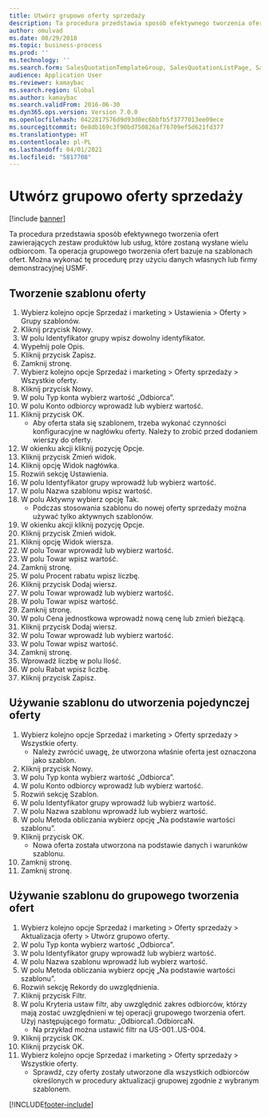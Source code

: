 ```yaml
---
title: Utwórz grupowo oferty sprzedaży
description: Ta procedura przedstawia sposób efektywnego tworzenia ofert zawierających zestaw produktów lub usług, które zostaną wysłane wielu odbiorcom.
author: omulvad
ms.date: 08/29/2018
ms.topic: business-process
ms.prod: ''
ms.technology: ''
ms.search.form: SalesQuotationTemplateGroup, SalesQuotationListPage, SalesCreateQuotation, SalesQuotationTable, SysQueryForm, SalesQuickQuote
audience: Application User
ms.reviewer: kamaybac
ms.search.region: Global
ms.author: kamaybac
ms.search.validFrom: 2016-06-30
ms.dyn365.ops.version: Version 7.0.0
ms.openlocfilehash: 0422817576d9d93d0ec6bbfb5f3777013ee09ece
ms.sourcegitcommit: 0e8db169c3f90bd750826af76709ef5d621fd377
ms.translationtype: HT
ms.contentlocale: pl-PL
ms.lasthandoff: 04/01/2021
ms.locfileid: "5817708"
---
```

# <a name="mass-create-sales-quotations"></a>Utwórz grupowo oferty sprzedaży

[!include [banner](../../includes/banner.md)]

Ta procedura przedstawia sposób efektywnego tworzenia ofert zawierających zestaw produktów lub usług, które zostaną wysłane wielu odbiorcom. Ta operacja grupowego tworzenia ofert bazuje na szablonach ofert. Można wykonać tę procedurę przy użyciu danych własnych lub firmy demonstracyjnej USMF.


## <a name="create-a-quotation-template"></a>Tworzenie szablonu oferty
1. Wybierz kolejno opcje Sprzedaż i marketing > Ustawienia > Oferty > Grupy szablonów.
2. Kliknij przycisk Nowy.
3. W polu Identyfikator grupy wpisz dowolny identyfikator.
4. Wypełnij pole Opis.
5. Kliknij przycisk Zapisz.
6. Zamknij stronę.
7. Wybierz kolejno opcje Sprzedaż i marketing > Oferty sprzedaży > Wszystkie oferty.
8. Kliknij przycisk Nowy.
9. W polu Typ konta wybierz wartość „Odbiorca”.
10. W polu Konto odbiorcy wprowadź lub wybierz wartość.
11. Kliknij przycisk OK.
    * Aby oferta stała się szablonem, trzeba wykonać czynności konfiguracyjne w nagłówku oferty. Należy to zrobić przed dodaniem wierszy do oferty.   
12. W okienku akcji kliknij pozycję Opcje.
13. Kliknij przycisk Zmień widok.
14. Kliknij opcję Widok nagłówka.
15. Rozwiń sekcję Ustawienia.
16. W polu Identyfikator grupy wprowadź lub wybierz wartość.
17. W polu Nazwa szablonu wpisz wartość.
18. W polu Aktywny wybierz opcję Tak.
    * Podczas stosowania szablonu do nowej oferty sprzedaży można używać tylko aktywnych szablonów.  
19. W okienku akcji kliknij pozycję Opcje.
20. Kliknij przycisk Zmień widok.
21. Kliknij opcję Widok wiersza.
22. W polu Towar wprowadź lub wybierz wartość.
23. W polu Towar wpisz wartość.
24. Zamknij stronę.
25. W polu Procent rabatu wpisz liczbę.
26. Kliknij przycisk Dodaj wiersz.
27. W polu Towar wprowadź lub wybierz wartość.
28. W polu Towar wpisz wartość.
29. Zamknij stronę.
30. W polu Cena jednostkowa wprowadź nową cenę lub zmień bieżącą.
31. Kliknij przycisk Dodaj wiersz.
32. W polu Towar wprowadź lub wybierz wartość.
33. W polu Towar wpisz wartość.
34. Zamknij stronę.
35. Wprowadź liczbę w polu Ilość.
36. W polu Rabat wpisz liczbę.
37. Kliknij przycisk Zapisz.

## <a name="apply-the-template-to-create-a-single-quotation"></a>Używanie szablonu do utworzenia pojedynczej oferty
1. Wybierz kolejno opcje Sprzedaż i marketing > Oferty sprzedaży > Wszystkie oferty.
    * Należy zwrócić uwagę, że utworzona właśnie oferta jest oznaczona jako szablon.  
2. Kliknij przycisk Nowy.
3. W polu Typ konta wybierz wartość „Odbiorca”.
4. W polu Konto odbiorcy wprowadź lub wybierz wartość.
5. Rozwiń sekcję Szablon.
6. W polu Identyfikator grupy wprowadź lub wybierz wartość.
7. W polu Nazwa szablonu wprowadź lub wybierz wartość.
8. W polu Metoda obliczania wybierz opcję „Na podstawie wartości szablonu”.
9. Kliknij przycisk OK.
    * Nowa oferta została utworzona na podstawie danych i warunków szablonu.  
10. Zamknij stronę.
11. Zamknij stronę.

## <a name="apply-the-template-to-mass-create-quotations"></a>Używanie szablonu do grupowego tworzenia ofert
1. Wybierz kolejno opcje Sprzedaż i marketing > Oferty sprzedaży > Aktualizacja oferty > Utwórz grupowo oferty.
2. W polu Typ konta wybierz wartość „Odbiorca”.
3. W polu Identyfikator grupy wprowadź lub wybierz wartość.
4. W polu Nazwa szablonu wprowadź lub wybierz wartość.
5. W polu Metoda obliczania wybierz opcję „Na podstawie wartości szablonu”.
6. Rozwiń sekcję Rekordy do uwzględnienia.
7. Kliknij przycisk Filtr.
8. W polu Kryteria ustaw filtr, aby uwzględnić zakres odbiorców, którzy mają zostać uwzględnieni w tej operacji grupowego tworzenia ofert. Użyj następującego formatu: „Odbiorca1..OdbiorcaN.
    * Na przykład można ustawić filtr na US-001..US-004.  
9. Kliknij przycisk OK.
10. Kliknij przycisk OK.
11. Wybierz kolejno opcje Sprzedaż i marketing > Oferty sprzedaży > Wszystkie oferty.
    * Sprawdź, czy oferty zostały utworzone dla wszystkich odbiorców określonych w procedury aktualizacji grupowej zgodnie z wybranym szablonem.  



[!INCLUDE[footer-include](../../../includes/footer-banner.md)]